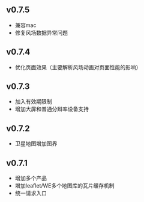 ## v0.7.5
* 兼容mac
* 修复风场数据异常问题

## v0.7.4
* 优化页面效果（主要解析风场动画对页面性能的影响）

## v0.7.3
* 加入有效期限制
* 增加大屏和普通分辩率设备支持

## v0.7.2
* 卫星地图增加图界

## v0.7.1
* 增加多个产品
* 增加leaflet/WE多个地图库的瓦片缓存机制
* 统一请求入口